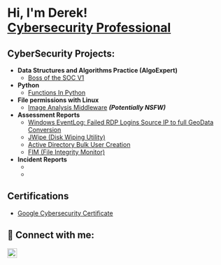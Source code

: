 <h1>Hi, I'm Derek! <br/><a <a href="http://www.linkedin.com/in/derek-jimenez-8739a5283">Cybersecurity Professional</a>

<h2>CyberSecurity Projects:</h2>

- <b>Data Structures and Algorithms Practice (AlgoExpert)</b>
  - [Boss of the SOC V1](https://github.com/DJimenez103/BOTS-v1/tree/main)
- <b>Python</b>
  - [Functions In Python](https://github.com/DJimenez103/Functions-with-Python)
- <b>File permissions with Linux</b>
  - [Image Analysis Middleware](https://github.com/joshmadakor1/4chan-Image-Analysis-Middleware-C964) <b><i>(Potentially NSFW)</b></i>
- <b>Assessment Reports</b>
  - [Windows EventLog: Failed RDP Logins Source IP to full GeoData Conversion](https://github.com/joshmadakor1/Sentinel-Lab)
  - [JWipe (Disk Wiping Utility)](https://github.com/joshmadakor1/Jwipe.PowerShell)
  - [Active Directory Bulk User Creation](https://github.com/joshmadakor1/AD_PS)
  - [FIM (File Integrity Monitor)](https://github.com/joshmadakor1/PowerShell-Integrity-FIM)
- <b>Incident Reports</b>
  - [](https://github.com/joshmadakor1/EncrypterPOC)
  - [](https://github.com/joshmadakor1/DecrypterPOC)


<h2>Certifications</h2>

- [Google Cybersecurity Certificate](https://www.coursera.org/account/accomplishments/verify/profession)

<h2> 🤳 Connect with me:</h2>

[<img align="left" alt="JoshMadakor | LinkedIn" width="22px" src="https://cdn.jsdelivr.net/npm/simple-icons@v3/icons/linkedin.svg" />][linkedin]


[linkedin]: http://www.linkedin.com/in/derek-jimenez-8739a5283

